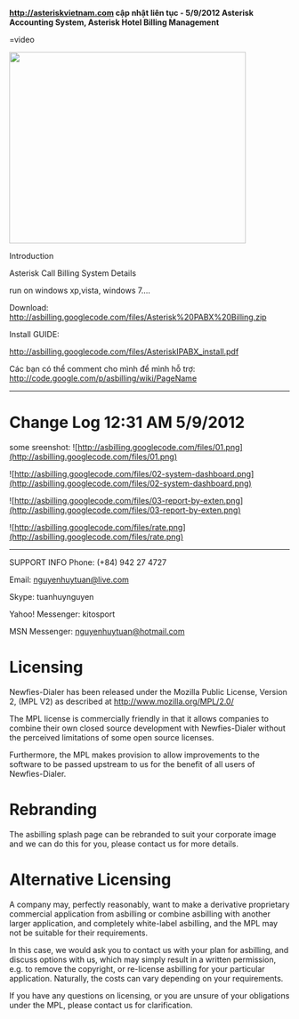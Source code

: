 **http://asteriskvietnam.com cập nhật liên tục - 5/9/2012
Asterisk Accounting System, Asterisk Hotel Billing Management**

=video

<a href='http://www.youtube.com/watch?feature=player_embedded&v=i3m3t7HTays' target='_blank'><img src='http://img.youtube.com/vi/i3m3t7HTays/0.jpg' width='425' height=344 /></a>

Introduction

Asterisk Call Billing System
Details

run on windows xp,vista, windows 7....

Download: http://asbilling.googlecode.com/files/Asterisk%20PABX%20Billing.zip

Install GUIDE:

http://asbilling.googlecode.com/files/AsteriskIPABX_install.pdf

Các bạn có thể comment cho mình để mình hỗ trợ:
http://code.google.com/p/asbilling/wiki/PageName


---

# Change Log 12:31 AM 5/9/2012 #

some sreenshot:
![http://asbilling.googlecode.com/files/01.png](http://asbilling.googlecode.com/files/01.png)

![http://asbilling.googlecode.com/files/02-system-dashboard.png](http://asbilling.googlecode.com/files/02-system-dashboard.png)

![http://asbilling.googlecode.com/files/03-report-by-exten.png](http://asbilling.googlecode.com/files/03-report-by-exten.png)

![http://asbilling.googlecode.com/files/rate.png](http://asbilling.googlecode.com/files/rate.png)

---

SUPPORT INFO
Phone: (+84) 942 27 4727

Email: nguyenhuytuan@live.com

Skype: tuanhuynguyen

Yahoo! Messenger: kitosport

MSN Messenger: nguyenhuytuan@hotmail.com

# Licensing #

Newfies-Dialer has been released under the Mozilla Public License, Version 2, (MPL V2) as described at http://www.mozilla.org/MPL/2.0/

The MPL license is commercially friendly in that it allows companies to combine their own closed source development with Newfies-Dialer without the perceived limitations of some open source licenses.

Furthermore, the MPL makes provision to allow improvements to the software to be passed upstream to us for the benefit of all users of Newfies-Dialer.


# Rebranding #

The asbilling splash page can be rebranded to suit your corporate image and we can do this for you, please contact us for more details.

# Alternative Licensing #

A company may, perfectly reasonably, want to make a derivative proprietary commercial application from asbilling or combine asbilling with another larger application, and completely white-label asbilling, and the MPL may not be suitable for their requirements.

In this case, we would ask you to contact us with your plan for asbilling, and discuss options with us, which may simply result in a written permission, e.g. to remove the copyright, or re-license asbilling for your particular application. Naturally, the costs can vary depending on your requirements.

If you have any questions on licensing, or you are unsure of your obligations under the MPL, please contact us for clarification.